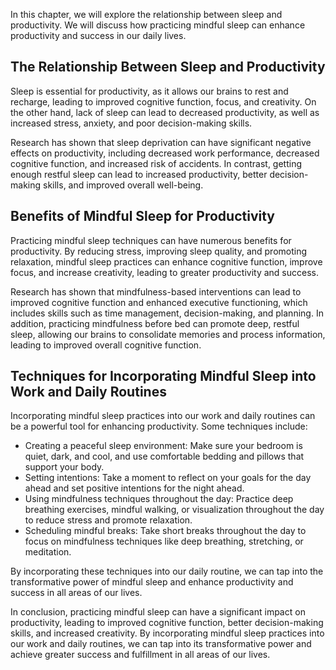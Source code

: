 
In this chapter, we will explore the relationship between sleep and productivity. We will discuss how practicing mindful sleep can enhance productivity and success in our daily lives.

## The Relationship Between Sleep and Productivity

Sleep is essential for productivity, as it allows our brains to rest and recharge, leading to improved cognitive function, focus, and creativity. On the other hand, lack of sleep can lead to decreased productivity, as well as increased stress, anxiety, and poor decision-making skills.

Research has shown that sleep deprivation can have significant negative effects on productivity, including decreased work performance, decreased cognitive function, and increased risk of accidents. In contrast, getting enough restful sleep can lead to increased productivity, better decision-making skills, and improved overall well-being.

## Benefits of Mindful Sleep for Productivity

Practicing mindful sleep techniques can have numerous benefits for productivity. By reducing stress, improving sleep quality, and promoting relaxation, mindful sleep practices can enhance cognitive function, improve focus, and increase creativity, leading to greater productivity and success.

Research has shown that mindfulness-based interventions can lead to improved cognitive function and enhanced executive functioning, which includes skills such as time management, decision-making, and planning. In addition, practicing mindfulness before bed can promote deep, restful sleep, allowing our brains to consolidate memories and process information, leading to improved overall cognitive function.

## Techniques for Incorporating Mindful Sleep into Work and Daily Routines

Incorporating mindful sleep practices into our work and daily routines can be a powerful tool for enhancing productivity. Some techniques include:

* Creating a peaceful sleep environment: Make sure your bedroom is quiet, dark, and cool, and use comfortable bedding and pillows that support your body.
* Setting intentions: Take a moment to reflect on your goals for the day ahead and set positive intentions for the night ahead.
* Using mindfulness techniques throughout the day: Practice deep breathing exercises, mindful walking, or visualization throughout the day to reduce stress and promote relaxation.
* Scheduling mindful breaks: Take short breaks throughout the day to focus on mindfulness techniques like deep breathing, stretching, or meditation.

By incorporating these techniques into our daily routine, we can tap into the transformative power of mindful sleep and enhance productivity and success in all areas of our lives.

In conclusion, practicing mindful sleep can have a significant impact on productivity, leading to improved cognitive function, better decision-making skills, and increased creativity. By incorporating mindful sleep practices into our work and daily routines, we can tap into its transformative power and achieve greater success and fulfillment in all areas of our lives.
